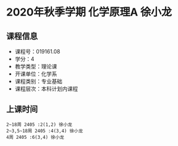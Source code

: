 # 2020年秋季学期 化学原理A 徐小龙






## 课程信息

- 课程号：019161.08
- 学分：4
- 教学类型：理论课
- 开课单位：化学系
- 课程类别：专业基础
- 课程层次：本科计划内课程

## 上课时间

```
2~18周 2405 :2(1,2) 徐小龙
2~3,5~18周 2405 :4(3,4) 徐小龙
4周 2405 :6(3,4) 徐小龙
```

